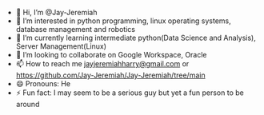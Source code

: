- 👋 Hi, I’m @Jay-Jeremiah
- 👀 I’m interested in python programming, linux operating systems, database management and robotics
- 🌱 I’m currently learning intermediate python(Data Science and Analysis), Server Management(Linux)
- 💞️ I’m looking to collaborate on Google Workspace, Oracle
- 📫 How to reach me jayjeremiahharry@gmail.com or https://github.com/Jay-Jeremiah/Jay-Jeremiah/tree/main
- 😄 Pronouns: He
- ⚡ Fun fact: I may seem to be a serious guy but yet a fun person to be around

<!---
Jay-Jeremiah/Jay-Jeremiah is a ✨ special ✨ repository because its `README.md` (this file) appears on your GitHub profile.
You can click the Preview link to take a look at your changes.
--->
